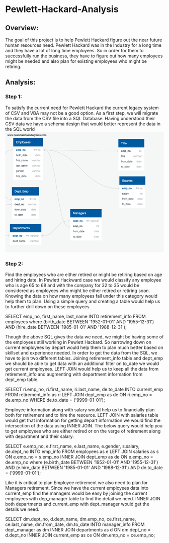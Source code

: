 # Pewlett-Hackard-Analysis

## Overview:
   The goal of this project is to help Pewlett Hackard figure out the near future human resources need. Pewlett Hackard was in the Industry for a long time and they have a lot of long time employees. So in order for them to successfully run the business, they have to figure out how many employees might be needed and also plan for existing employees who might be retiring.

## Analysis:

### Step 1:
   To satisfy the current need for Pewlett Hackard the current legacy system of CSV and VBA may not be a good option. As a first step, we will migrate the data from the CSV file into a SQL Database. Having understood their CSV data we have a schema design that would better represent the data in the SQL world ![Pewlett Hackard ERD](images/EmployeeDB.png)
   
### Step 2:
   Find the employees who are either retired or might be retiring based on age and hiring date. In Pewlett Hackward case we would classify any employee who is age 65 to 68 and with the company for 32 to 35 would be considered as employees who might be either retired or retiring soon. Knowing the data on how many employees fall under this category would help them to plan. Using a simple query and creating a table would help us to further drill down on these employees
    
   SELECT emp_no, first_name, last_name 
   INTO retirement_info 
   FROM employees where 
   (birth_date BETWEEN '1952-01-01' AND '1955-12-31') AND
   (hire_date BETWEEN '1985-01-01' AND '1988-12-31');
   
   Though the above SQL gives the data we need, we might be having some of the employees still working in Pewlett Hackard. So narrowing down on current employees by depart would help them to plan much better based on skillset and experience needed. In order to get the data from the SQL, we have to join two different tables. Joining retirement_info table and dept_emp we should be able to get data with an additional filter on to_date we would get current employees. LEFT JOIN would help us to keep all the data from retirement_info and augmenting with department information from dept_emp table.
   
   SELECT ri.emp_no,
   ri.first_name,
   ri.last_name,
   de.to_date
   INTO current_emp
   FROM retirement_info as ri
   LEFT JOIN dept_emp as de
   ON ri.emp_no = de.emp_no
   WHERE de.to_date = ('9999-01-01');
   
   Employee information along with salary would help us to financially plan both for retirement and to hire the resource. LEFT JOIN with salaries table would get that information for getting depart information we would find the intersection of the data using INNER JOIN. The below query would help you to get employees who are either retired or on the verge of retirement along with department and their salary.
   
   SELECT e.emp_no, 
   e.first_name, 
   e.last_name,
   e.gender,
   s.salary,
   de.dept_no
   INTO emp_info
   FROM employees as e
   LEFT JOIN salaries as s
   ON e.emp_no = s.emp_no
   INNER JOIN dept_emp as de
   ON e.emp_no = de.emp_no
   where (e.birth_date BETWEEN '1952-01-01' AND '1955-12-31') 
   AND (e.hire_date BETWEEN '1985-01-01' AND '1988-12-31')
   AND de.to_date = ('9999-01-01');
   
   Like it is critical to plan Employee retirement we also need to plan for Managers retirement. Since we have the current employees data into current_emp find the managers would be easy by joining the current employees with dep_manager table to find the detail we need. INNER JOIN both departments and current_emp with dept_manager would get the details we need.
   
   SELECT dm.dept_no,
   d.dept_name,
   dm.emp_no,
   ce.first_name,
   ce.last_name,
   dm.from_date,
   dm.to_date
   INTO manager_info
   FROM dept_manager as dm
   INNER JOIN departments as d
   ON dm.dept_no = d.dept_no
   INNER JOIN current_emp as ce
   ON dm.emp_no = ce.emp_no;

